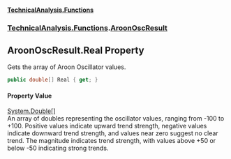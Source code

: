 #### [TechnicalAnalysis\.Functions](Atypical.TechnicalAnalysis.Functions.md 'Atypical\.TechnicalAnalysis\.Functions')
### [TechnicalAnalysis\.Functions](Atypical.TechnicalAnalysis.Functions.md#TechnicalAnalysis.Functions 'TechnicalAnalysis\.Functions').[AroonOscResult](AroonOscResult.md 'TechnicalAnalysis\.Functions\.AroonOscResult')

## AroonOscResult\.Real Property

Gets the array of Aroon Oscillator values\.

```csharp
public double[] Real { get; }
```

#### Property Value
[System\.Double](https://docs.microsoft.com/en-us/dotnet/api/System.Double 'System\.Double')[\[\]](https://docs.microsoft.com/en-us/dotnet/api/System.Array 'System\.Array')  
An array of doubles representing the oscillator values, ranging from \-100 to \+100\. 
Positive values indicate upward trend strength, negative values indicate downward 
trend strength, and values near zero suggest no clear trend\. The magnitude indicates 
trend strength, with values above \+50 or below \-50 indicating strong trends\.